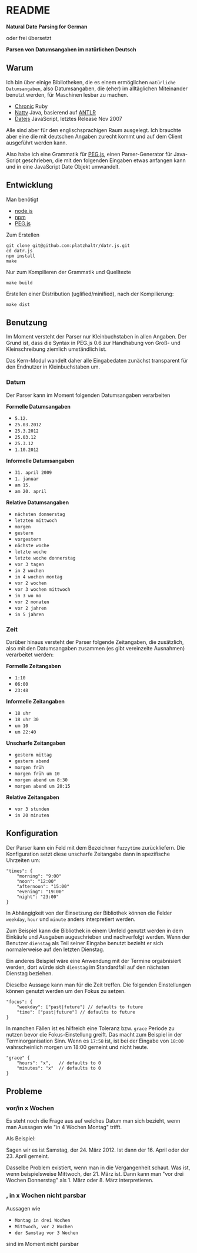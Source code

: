 # README #

**Natural Date Parsing for German**

oder frei übersetzt

**Parsen von Datumsangaben im natürlichen Deutsch**

## Warum ##

Ich bin über einige Bibliotheken, die es einem ermöglichen `natürliche Datumsangaben`, also Datumsangaben, die (eher) im alltäglichen Miteinander benutzt werden, für Maschinen lesbar zu machen. 

- [Chronic](http://chronic.rubyforge.org/) Ruby
- [Natty](http://natty.joestelmach.com/) Java, basierend auf [ANTLR](ANTLR)
- [Datejs](http://www.datejs.com/) JavaScript, letztes Release Nov 2007 

Alle sind aber für den englischsprachigen Raum ausgelegt. Ich brauchte aber eine die mit deutschen Angaben zurecht kommt und auf dem Client ausgeführt werden kann.

Also habe ich eine Grammatik für [PEG.js](http://pegjs.majda.cz/), einen Parser-Generator für Java-Script geschrieben, die mit den folgenden Eingaben etwas anfangen kann und in eine JavaScript Date Objekt umwandelt.

## Entwicklung ##

Man benötigt

- [node.js](http://nodejs.org/)
- [npm](npmjs.org)
- [PEG.js](http://pegjs.majda.cz/)

Zum Erstellen

	git clone git@github.com:platzhaltr/datr.js.git
	cd datr.js
	npm install
	make

Nur zum Kompilieren der Grammatik und Quelltexte

	make build
	
Erstellen einer Distribution (uglified/minified), nach der Kompilierung:

	make dist

## Benutzung ##

Im Moment versteht der Parser nur Kleinbuchstaben in allen Angaben. Der Grund ist, dass die Syntax in PEG.js 0.6 zur Handhabung von Groß- und Kleinschreibung ziemlich umständlich ist. 

Das Kern-Modul wandelt daher alle Eingabedaten zunächst transparent für den Endnutzer in Kleinbuchstaben um.

### Datum ###

Der Parser kann im Moment folgenden Datumsangaben verarbeiten

**Formelle Datumsangaben**

- `5.12.`
- `25.03.2012`
- `25.3.2012`
- `25.03.12`
- `25.3.12`
- `1.10.2012`

**Informelle Datumsangaben**

- `31. april 2009`
- `1. januar`
- `am 15.`
- `am 20. april`

**Relative Datumsangaben**

- `nächsten donnerstag`
- `letzten mittwoch`
- `morgen`
- `gestern`
- `vorgestern`
- `nächste woche`
- `letzte woche`
- `letzte woche donnerstag`
- `vor 3 tagen`
- `in 2 wochen`
- `in 4 wochen montag`
- `vor 2 wochen`
- `vor 3 wochen mittwoch`
- `in 3 wo mo`
- `vor 2 monaten` 
- `vor 2 jahren`
- `in 5 jahren`

### Zeit ###

Darüber hinaus versteht der Parser folgende Zeitangaben, die zusätzlich, also mit den Datumsangaben zusammen (es gibt vereinzelte Ausnahmen) verarbeitet werden:

**Formelle Zeitangaben**

- `1:10`
- `06:00`
- `23:48`

**Informelle Zeitangaben**

- `18 uhr`
- `18 uhr 30`
- `um 10`
- `um 22:40`

**Unscharfe Zeitangaben**

- `gestern mittag`
- `gestern abend`
- `morgen früh`
- `morgen früh um 10`
- `morgen abend um 8:30`
- `morgen abend um 20:15`

**Relative Zeitangaben**

- `vor 3 stunden`
- `in 20 minuten`

## Konfiguration ##

Der Parser kann ein Feld mit dem Bezeichner `fuzzytime` zurückliefern. Die Konfiguration setzt diese unscharfe Zeitangabe dann in spezifische Uhrzeiten um: 

	"times": {
		"morning": "9:00"
		"noon": "12:00"
		"afternoon": "15:00"
		"evening": "19:00"
		"night": "23:00"
	}

In Abhängigkeit von der Einsetzung der Bibliothek können die Felder `weekday`, `hour` und `minute` anders interpretiert werden.

Zum Beispiel kann die Bibliothek in einem Umfeld genutzt werden in dem Einkäufe und Ausgaben augeschrieben und nachverfolgt werden. Wenn der Benutzer `dienstag` als Teil seiner Eingabe benutzt bezieht er sich normalerweise auf den letzten Dienstag.

Ein anderes Beispiel wäre eine Anwendung mit der Termine orgabnisiert werden, dort würde sich `dienstag` im Standardfall auf den nächsten Dienstag beziehen. 

Dieselbe Aussage kann man für die Zeit treffen. Die folgenden Einstellungen können genutzt werden um den Fokus zu setzen.

	"focus": {
		"weekday": ["past|future"] // defaults to future
		"time": ["past|future"] // defaults to future
	}

In manchen Fällen ist es hilfreich eine Toleranz bzw. `grace` Periode zu nutzen bevor die Fokus-Einstellung greift. Das macht zum Beispiel in der Terminorganisation Sinn. Wenn es `17:58` ist, ist bei der Eingabe von `18:00` wahrscheinlich morgen um 18:00 gemeint und nicht heute.

	"grace" {
		"hours": "x",	// defaults to 0
		"minutes": "x"	// defaults to 0
	}

## Probleme ##

### vor/in x Wochen <Wochentag> ###

Es steht noch die Frage aus auf welches Datum man sich bezieht, wenn man Aussagen wie "in 4 Wochen Montag" trifft.

Als Beispiel:

Sagen wir es ist Samstag, der 24. März 2012. Ist dann der 16. April oder der 23. April gemeint.

Dasselbe Problem existiert, wenn man in die Vergangenheit schaut. Was ist, wenn beispielsweise Mittwoch, der 21. März ist. Dann kann man "vor drei Wochen Donnerstag" als 1. März oder 8. März interpretieren.

### <Wochentag>, in x Wochen nicht parsbar ###

Aussagen wie

- `Montag in drei Wochen`
- `Mittwoch, vor 2 Wochen`
- `der Samstag vor 3 Wochen`

sind im Moment nicht parsbar